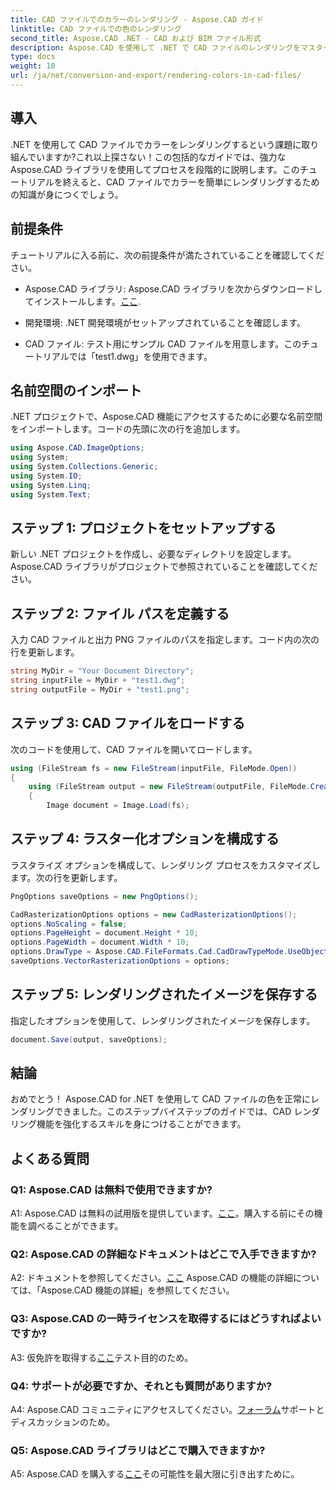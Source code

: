 ```yaml
---
title: CAD ファイルでのカラーのレンダリング - Aspose.CAD ガイド
linktitle: CAD ファイルでの色のレンダリング
second_title: Aspose.CAD .NET - CAD および BIM ファイル形式
description: Aspose.CAD を使用して .NET で CAD ファイルのレンダリングをマスターします。鮮やかな色を実現するには、ステップバイステップのガイドに従ってください。
type: docs
weight: 10
url: /ja/net/conversion-and-export/rendering-colors-in-cad-files/
---
```

## 導入

.NET を使用して CAD ファイルでカラーをレンダリングするという課題に取り組んでいますか?これ以上探さない！この包括的なガイドでは、強力な Aspose.CAD ライブラリを使用してプロセスを段階的に説明します。このチュートリアルを終えると、CAD ファイルでカラーを簡単にレンダリングするための知識が身につくでしょう。

## 前提条件

チュートリアルに入る前に、次の前提条件が満たされていることを確認してください。

-  Aspose.CAD ライブラリ: Aspose.CAD ライブラリを次からダウンロードしてインストールします。[ここ](https://releases.aspose.com/cad/net/).

- 開発環境: .NET 開発環境がセットアップされていることを確認します。

- CAD ファイル: テスト用にサンプル CAD ファイルを用意します。このチュートリアルでは「test1.dwg」を使用できます。

## 名前空間のインポート

.NET プロジェクトで、Aspose.CAD 機能にアクセスするために必要な名前空間をインポートします。コードの先頭に次の行を追加します。

```csharp
using Aspose.CAD.ImageOptions;
using System;
using System.Collections.Generic;
using System.IO;
using System.Linq;
using System.Text;
```

## ステップ 1: プロジェクトをセットアップする

新しい .NET プロジェクトを作成し、必要なディレクトリを設定します。 Aspose.CAD ライブラリがプロジェクトで参照されていることを確認してください。

## ステップ 2: ファイル パスを定義する

入力 CAD ファイルと出力 PNG ファイルのパスを指定します。コード内の次の行を更新します。

```csharp
string MyDir = "Your Document Directory";
string inputFile = MyDir + "test1.dwg";
string outputFile = MyDir + "test1.png";
```

## ステップ 3: CAD ファイルをロードする

次のコードを使用して、CAD ファイルを開いてロードします。

```csharp
using (FileStream fs = new FileStream(inputFile, FileMode.Open))
{
    using (FileStream output = new FileStream(outputFile, FileMode.Create))
    {
        Image document = Image.Load(fs);
```

## ステップ 4: ラスター化オプションを構成する

ラスタライズ オプションを構成して、レンダリング プロセスをカスタマイズします。次の行を更新します。

```csharp
PngOptions saveOptions = new PngOptions();

CadRasterizationOptions options = new CadRasterizationOptions();
options.NoScaling = false;
options.PageHeight = document.Height * 10;
options.PageWidth = document.Width * 10;
options.DrawType = Aspose.CAD.FileFormats.Cad.CadDrawTypeMode.UseObjectColor;
saveOptions.VectorRasterizationOptions = options;
```

## ステップ 5: レンダリングされたイメージを保存する

指定したオプションを使用して、レンダリングされたイメージを保存します。

```csharp
document.Save(output, saveOptions);
```

## 結論

おめでとう！ Aspose.CAD for .NET を使用して CAD ファイルの色を正常にレンダリングできました。このステップバイステップのガイドでは、CAD レンダリング機能を強化するスキルを身につけることができます。

## よくある質問

### Q1: Aspose.CAD は無料で使用できますか?

 A1: Aspose.CAD は無料の試用版を提供しています。[ここ](https://releases.aspose.com/)。購入する前にその機能を調べることができます。

### Q2: Aspose.CAD の詳細なドキュメントはどこで入手できますか?

 A2: ドキュメントを参照してください。[ここ](https://reference.aspose.com/cad/net/) Aspose.CAD の機能の詳細については、「Aspose.CAD 機能の詳細」を参照してください。

### Q3: Aspose.CAD の一時ライセンスを取得するにはどうすればよいですか?

 A3: 仮免許を取得する[ここ](https://purchase.aspose.com/temporary-license/)テスト目的のため。

### Q4: サポートが必要ですか、それとも質問がありますか?

 A4: Aspose.CAD コミュニティにアクセスしてください。[フォーラム](https://forum.aspose.com/c/cad/19)サポートとディスカッションのため。

### Q5: Aspose.CAD ライブラリはどこで購入できますか?

 A5: Aspose.CAD を購入する[ここ](https://purchase.aspose.com/buy)その可能性を最大限に引き出すために。